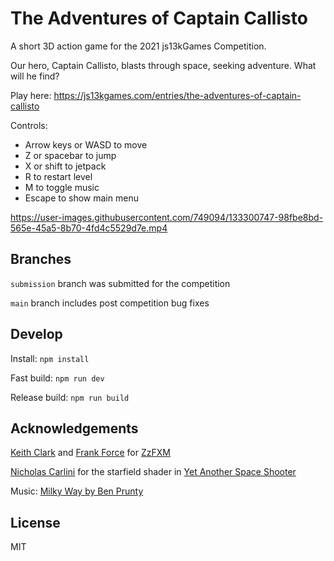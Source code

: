 # The Adventures of Captain Callisto

A short 3D action game for the 2021 js13kGames Competition.

Our hero, Captain Callisto, blasts through space, seeking adventure.  What will he find?

Play here: <https://js13kgames.com/entries/the-adventures-of-captain-callisto>

Controls:
* Arrow keys or WASD to move
* Z or spacebar to jump
* X or shift to jetpack
* R to restart level
* M to toggle music
* Escape to show main menu

https://user-images.githubusercontent.com/749094/133300747-98fbe8bd-565e-45a5-8b70-4fd4c5529d7e.mp4

## Branches

`submission` branch was submitted for the competition

`main` branch includes post competition bug fixes

## Develop

Install: `npm install`

Fast build: `npm run dev`

Release build: `npm run build`

## Acknowledgements

[Keith Clark](https://twitter.com/keithclarkcouk) and [Frank Force](https://twitter.com/KilledByAPixel) for [ZzFXM](https://keithclark.github.io/ZzFXM/)

[Nicholas Carlini](https://nicholas.carlini.com/) for the starfield shader in [Yet Another Space Shooter](https://github.com/carlini/js13k2020-yet-another-space-shooter)

Music: [Milky Way by Ben Prunty](https://benprunty.bandcamp.com/track/milkyway-explore)

## License

MIT

